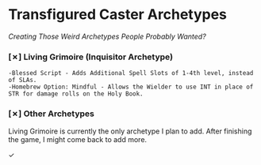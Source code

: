 # Transfigured Caster Archetypes
*Creating Those Weird Archetypes People Probably Wanted?*

### [✗] Living Grimoire (Inquisitor Archetype)  
    -Blessed Script - Adds Additional Spell Slots of 1-4th level, instead of SLAs.  
    -Homebrew Option: Mindful - Allows the Wielder to use INT in place of STR for damage rolls on the Holy Book.  

### [✗] Other Archetypes  
Living Grimoire is currently the only archetype I plan to add. After finishing the game, I might come back to add more.  

✓  
